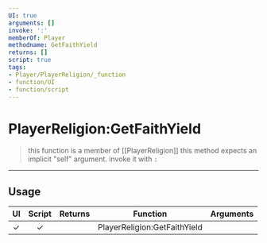 ```yaml
---
UI: true
arguments: []
invoke: ':'
memberOf: Player
methodname: GetFaithYield
returns: []
script: true
tags:
- Player/PlayerReligion/_function
- function/UI
- function/script
---
```

# PlayerReligion:GetFaithYield
> this function is a member of [[PlayerReligion]]
> this method expects an implicit "self" argument. invoke it with `:`
-----
## Usage
|  UI | Script | Returns | Function | Arguments |
|:---:|:------:|-------:|:--------:|:---------|
|✓|✓||PlayerReligion:GetFaithYield||
